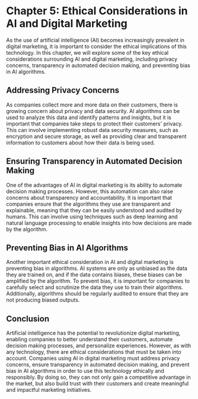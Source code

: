Chapter 5: Ethical Considerations in AI and Digital Marketing
=============================================================

As the use of artificial intelligence (AI) becomes increasingly prevalent in digital marketing, it is important to consider the ethical implications of this technology. In this chapter, we will explore some of the key ethical considerations surrounding AI and digital marketing, including privacy concerns, transparency in automated decision making, and preventing bias in AI algorithms.

Addressing Privacy Concerns
---------------------------

As companies collect more and more data on their customers, there is growing concern about privacy and data security. AI algorithms can be used to analyze this data and identify patterns and insights, but it is important that companies take steps to protect their customers' privacy. This can involve implementing robust data security measures, such as encryption and secure storage, as well as providing clear and transparent information to customers about how their data is being used.

Ensuring Transparency in Automated Decision Making
--------------------------------------------------

One of the advantages of AI in digital marketing is its ability to automate decision making processes. However, this automation can also raise concerns about transparency and accountability. It is important that companies ensure that the algorithms they use are transparent and explainable, meaning that they can be easily understood and audited by humans. This can involve using techniques such as deep learning and natural language processing to enable insights into how decisions are made by the algorithm.

Preventing Bias in AI Algorithms
--------------------------------

Another important ethical consideration in AI and digital marketing is preventing bias in algorithms. AI systems are only as unbiased as the data they are trained on, and if the data contains biases, these biases can be amplified by the algorithm. To prevent bias, it is important for companies to carefully select and scrutinize the data they use to train their algorithms. Additionally, algorithms should be regularly audited to ensure that they are not producing biased outputs.

Conclusion
----------

Artificial intelligence has the potential to revolutionize digital marketing, enabling companies to better understand their customers, automate decision making processes, and personalize experiences. However, as with any technology, there are ethical considerations that must be taken into account. Companies using AI in digital marketing must address privacy concerns, ensure transparency in automated decision making, and prevent bias in AI algorithms in order to use this technology ethically and responsibly. By doing so, they can not only gain a competitive advantage in the market, but also build trust with their customers and create meaningful and impactful marketing initiatives.
